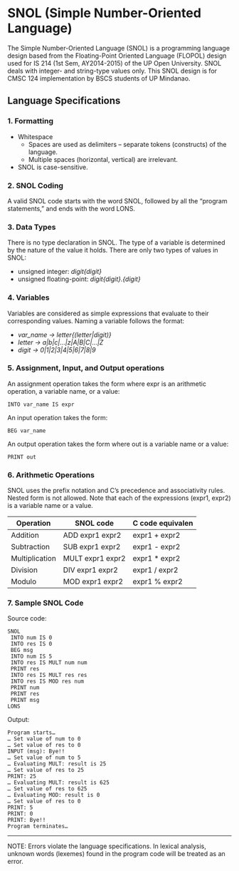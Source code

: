 # SNOL (Simple Number-Oriented Language)

The Simple Number-Oriented Language (SNOL) is a programming language design based from the
Floating-Point Oriented Language (FLOPOL) design used for IS 214 (1st Sem, AY2014-2015) of the
UP Open University. SNOL deals with integer- and string-type values only. This SNOL design is for
CMSC 124 implementation by BSCS students of UP Mindanao.

## Language Specifications

### 1. Formatting
- Whitespace
  - Spaces are used as delimiters – separate tokens (constructs) of the language.
  - Multiple spaces (horizontal, vertical) are irrelevant.
- SNOL is case-sensitive.

### 2. SNOL Coding
A valid SNOL code starts with the word SNOL, followed by all the “program
statements,” and ends with the word LONS.

### 3. Data Types
 There is no type declaration in SNOL. The type of a variable is determined by the
nature of the value it holds. There are only two types of values in SNOL:
- unsigned integer: *digit{digit}*
- unsigned floating-point: *digit{digit}.{digit}*

### 4. Variables
Variables are considered as simple expressions that evaluate to their corresponding values.
Naming a variable follows the format:
- *var_name → letter{(letter|digit)}*
- *letter → a|b|c|…|z|A|B|C|…|Z*
- *digit → 0|1|2|3|4|5|6|7|8|9*

### 5. Assignment, Input, and Output operations
An assignment operation takes the form where expr is an arithmetic operation, a
variable name, or a value:
```
INTO var_name IS expr
```
An input operation takes the form:
```
BEG var_name
```
An output operation takes the form where out is a variable name or a value:
```
PRINT out
```

### 6. Arithmetic Operations
SNOL uses the prefix notation and C’s precedence and associativity
rules. Nested form is not allowed. Note that each of the expressions (expr1, expr2) is a
variable name or a value.

| Operation | SNOL code | C code equivalen |
|---|---|---|
|Addition|ADD expr1 expr2| expr1 + expr2|
|Subtraction|SUB expr1 expr2| expr1 - expr2|
|Multiplication|MULT expr1 expr2| expr1 * expr2|
|Division|DIV expr1 expr2| expr1 / expr2|
|Modulo|MOD expr1 expr2| expr1 % expr2|

### 7. Sample SNOL Code
Source code:
```
SNOL
 INTO num IS 0
 INTO res IS 0
 BEG msg
 INTO num IS 5
 INTO res IS MULT num num
 PRINT res
 INTO res IS MULT res res
 INTO res IS MOD res num
 PRINT num
 PRINT res
 PRINT msg
LONS
```

Output:
```
Program starts…
… Set value of num to 0
… Set value of res to 0
INPUT (msg): Bye!!
… Set value of num to 5
… Evaluating MULT: result is 25
… Set value of res to 25
PRINT: 25
… Evaluating MULT: result is 625
… Set value of res to 625
… Evaluating MOD: result is 0
… Set value of res to 0
PRINT: 5
PRINT: 0
PRINT: Bye!!
Program terminates…
```
---
NOTE: Errors violate the language specifications. In lexical analysis, unknown words (lexemes) found in the program code will be treated as an error.
